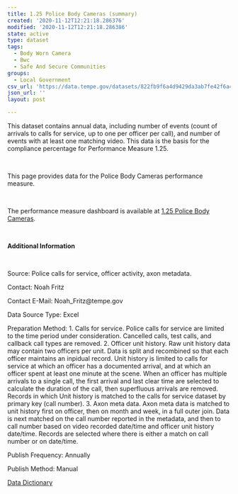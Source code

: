 ```yaml
---
title: 1.25 Police Body Cameras (summary)
created: '2020-11-12T12:21:18.286376'
modified: '2020-11-12T12:21:18.286386'
state: active
type: dataset
tags:
  - Body Worn Camera
  - Bwc
  - Safe And Secure Communities
groups:
  - Local Government
csv_url: 'https://data.tempe.gov/datasets/822fb9f6a4d9429da3ab7fe42f6a4f7b_0.csv'
json_url: ''
layout: post

---
```

<p>This dataset contains annual data, including number of events (count of arrivals to calls for service, up to one per officer per call), and number of events with at least one matching video. This data is the basis for the compliance percentage for Performance Measure 1.25.</p><p><br /></p><p>This page provides data for the Police Body Cameras performance measure. </p><p><br /></p><p>The performance measure dashboard is available at <a href='https://safe-and-secure-communities-tempegov.hub.arcgis.com/pages/police-body-cameras' rel='nofollow ugc' target='_blank'>1.25 Police Body Cameras</a>.</p><p><br /></p><p><b>Additional Information</b></p><p><br /></p><p>Source: Police calls for service, officer activity, axon metadata.</p><p>Contact: Noah Fritz</p><p>Contact E-Mail: Noah_Fritz@tempe.gov</p><p>Data Source Type: Excel</p><p>Preparation Method: 1. Calls for service. Police calls for service are limited to the time period under consideration. Cancelled calls, test calls, and callback call types are removed. 2. Officer unit history. Raw unit history data may contain two officers per unit. Data is split and recombined so that each officer maintains an inpidual record. Unit history is limited to calls for service at which an officer has a documented arrival, and at which an officer spent at least one minute at the scene. When an officer has multiple arrivals to a single call, the first arrival and last clear time are selected to calculate the duration of the call, then superfluous arrivals are removed. Records in which Unit history is matched to the calls for service dataset by primary key (call number). 3. Axon meta data. Axon meta data is matched to unit history first on officer, then on month and week, in a full outer join. Data is next matched on the call number reported in the metadata, and then to call number based on video recorded date/time and officer unit history date/time. Records are selected where there is either a match on call number or on date/time.</p><p>Publish Frequency: Annually</p><p>Publish Method: Manual</p><p><a href='https://gis.tempe.gov/design/data-dictionary/1.25%20Police%20Body%20Camers%20(summary)/' rel='nofollow ugc' target='_blank'>Data Dictionary</a><br /></p>
